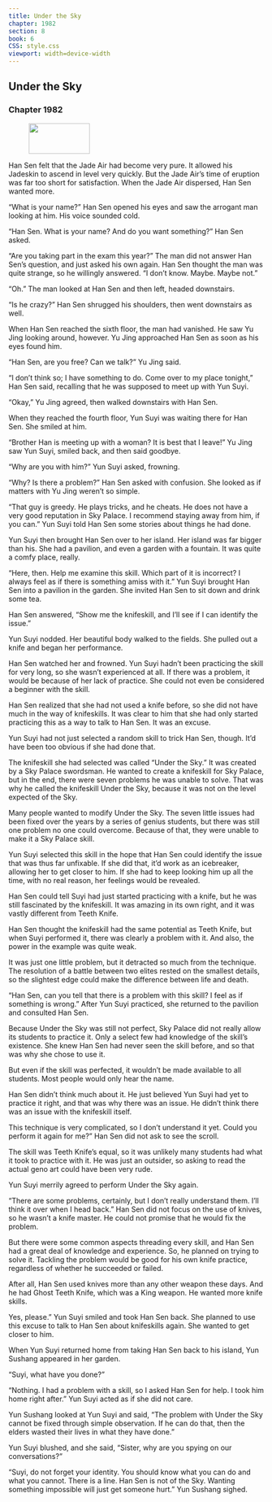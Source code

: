 ```yaml
---
title: Under the Sky
chapter: 1982
section: 8
book: 6
CSS: style.css
viewport: width=device-width
---
```


## Under the Sky

### Chapter 1982

<figure>
	<img src="../Images/gem.gif" alt="" id="gem" width="120" height="60" />
</figure>

Han Sen felt that the Jade Air had become very pure. It allowed his Jadeskin to ascend in level very quickly. But the Jade Air’s time of eruption was far too short for satisfaction. When the Jade Air dispersed, Han Sen wanted more.

“What is your name?” Han Sen opened his eyes and saw the arrogant man looking at him. His voice sounded cold.

“Han Sen. What is your name? And do you want something?” Han Sen asked.

“Are you taking part in the exam this year?” The man did not answer Han Sen’s question, and just asked his own again. Han Sen thought the man was quite strange, so he willingly answered. “I don’t know. Maybe. Maybe not.”

“Oh.” The man looked at Han Sen and then left, headed downstairs.

“Is he crazy?” Han Sen shrugged his shoulders, then went downstairs as well.

When Han Sen reached the sixth floor, the man had vanished. He saw Yu Jing looking around, however. Yu Jing approached Han Sen as soon as his eyes found him.

“Han Sen, are you free? Can we talk?” Yu Jing said.

“I don’t think so; I have something to do. Come over to my place tonight,” Han Sen said, recalling that he was supposed to meet up with Yun Suyi.

“Okay,” Yu Jing agreed, then walked downstairs with Han Sen.

When they reached the fourth floor, Yun Suyi was waiting there for Han Sen. She smiled at him.

“Brother Han is meeting up with a woman? It is best that I leave!” Yu Jing saw Yun Suyi, smiled back, and then said goodbye.

“Why are you with him?” Yun Suyi asked, frowning.

“Why? Is there a problem?” Han Sen asked with confusion. She looked as if matters with Yu Jing weren’t so simple.

“That guy is greedy. He plays tricks, and he cheats. He does not have a very good reputation in Sky Palace. I recommend staying away from him, if you can.” Yun Suyi told Han Sen some stories about things he had done.

Yun Suyi then brought Han Sen over to her island. Her island was far bigger than his. She had a pavilion, and even a garden with a fountain. It was quite a comfy place, really.

“Here, then. Help me examine this skill. Which part of it is incorrect? I always feel as if there is something amiss with it.” Yun Suyi brought Han Sen into a pavilion in the garden. She invited Han Sen to sit down and drink some tea.

Han Sen answered, “Show me the knifeskill, and I’ll see if I can identify the issue.”

Yun Suyi nodded. Her beautiful body walked to the fields. She pulled out a knife and began her performance.

Han Sen watched her and frowned. Yun Suyi hadn’t been practicing the skill for very long, so she wasn’t experienced at all. If there was a problem, it would be because of her lack of practice. She could not even be considered a beginner with the skill.

Han Sen realized that she had not used a knife before, so she did not have much in the way of knifeskills. It was clear to him that she had only started practicing this as a way to talk to Han Sen. It was an excuse.

Yun Suyi had not just selected a random skill to trick Han Sen, though. It’d have been too obvious if she had done that.

The knifeskill she had selected was called “Under the Sky.” It was created by a Sky Palace swordsman. He wanted to create a knifeskill for Sky Palace, but in the end, there were seven problems he was unable to solve. That was why he called the knifeskill Under the Sky, because it was not on the level expected of the Sky.

Many people wanted to modify Under the Sky. The seven little issues had been fixed over the years by a series of genius students, but there was still one problem no one could overcome. Because of that, they were unable to make it a Sky Palace skill.

Yun Suyi selected this skill in the hope that Han Sen could identify the issue that was thus far unfixable. If she did that, it’d work as an icebreaker, allowing her to get closer to him. If she had to keep looking him up all the time, with no real reason, her feelings would be revealed.

Han Sen could tell Suyi had just started practicing with a knife, but he was still fascinated by the knifeskill. It was amazing in its own right, and it was vastly different from Teeth Knife.

Han Sen thought the knifeskill had the same potential as Teeth Knife, but when Suyi performed it, there was clearly a problem with it. And also, the power in the example was quite weak.

It was just one little problem, but it detracted so much from the technique. The resolution of a battle between two elites rested on the smallest details, so the slightest edge could make the difference between life and death.

“Han Sen, can you tell that there is a problem with this skill? I feel as if something is wrong.” After Yun Suyi practiced, she returned to the pavilion and consulted Han Sen.

Because Under the Sky was still not perfect, Sky Palace did not really allow its students to practice it. Only a select few had knowledge of the skill’s existence. She knew Han Sen had never seen the skill before, and so that was why she chose to use it.

But even if the skill was perfected, it wouldn’t be made available to all students. Most people would only hear the name.

Han Sen didn’t think much about it. He just believed Yun Suyi had yet to practice it right, and that was why there was an issue. He didn’t think there was an issue with the knifeskill itself.

This technique is very complicated, so I don’t understand it yet. Could you perform it again for me?” Han Sen did not ask to see the scroll.

The skill was Teeth Knife’s equal, so it was unlikely many students had what it took to practice with it. He was just an outsider, so asking to read the actual geno art could have been very rude.

Yun Suyi merrily agreed to perform Under the Sky again.

“There are some problems, certainly, but I don’t really understand them. I’ll think it over when I head back.” Han Sen did not focus on the use of knives, so he wasn’t a knife master. He could not promise that he would fix the problem.

But there were some common aspects threading every skill, and Han Sen had a great deal of knowledge and experience. So, he planned on trying to solve it. Tackling the problem would be good for his own knife practice, regardless of whether he succeeded or failed.

After all, Han Sen used knives more than any other weapon these days. And he had Ghost Teeth Knife, which was a King weapon. He wanted more knife skills.

Yes, please.” Yun Suyi smiled and took Han Sen back. She planned to use this excuse to talk to Han Sen about knifeskills again. She wanted to get closer to him.

When Yun Suyi returned home from taking Han Sen back to his island, Yun Sushang appeared in her garden.

“Suyi, what have you done?”

“Nothing. I had a problem with a skill, so I asked Han Sen for help. I took him home right after.” Yun Suyi acted as if she did not care.

Yun Sushang looked at Yun Suyi and said, “The problem with Under the Sky cannot be fixed through simple observation. If he can do that, then the elders wasted their lives in what they have done.”

Yun Suyi blushed, and she said, “Sister, why are you spying on our conversations?”

“Suyi, do not forget your identity. You should know what you can do and what you cannot. There is a line. Han Sen is not of the Sky. Wanting something impossible will just get someone hurt.” Yun Sushang sighed.